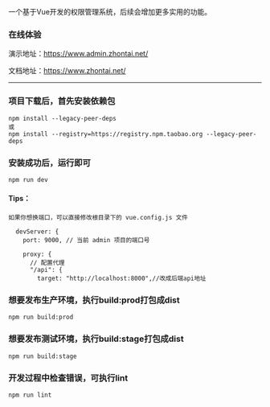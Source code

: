 ﻿一个基于Vue开发的权限管理系统，后续会增加更多实用的功能。

### 在线体验
演示地址：https://www.admin.zhontai.net/

文档地址：https://www.zhontai.net/

*********************************************************
### 项目下载后，首先安装依赖包
```
npm install --legacy-peer-deps
或
npm install --registry=https://registry.npm.taobao.org --legacy-peer-deps
```

### 安装成功后，运行即可
```
npm run dev
```

#### Tips：
```
如果你想换端口，可以直接修改根目录下的 vue.config.js 文件

  devServer: {
    port: 9000, // 当前 admin 项目的端口号

    proxy: {
      // 配置代理
      "/api": {
        target: "http://localhost:8000",//改成后端api地址

```

### 想要发布生产环境，执行build:prod打包成dist
```
npm run build:prod
```

### 想要发布测试环境，执行build:stage打包成dist
```
npm run build:stage
```

### 开发过程中检查错误，可执行lint
```
npm run lint
```